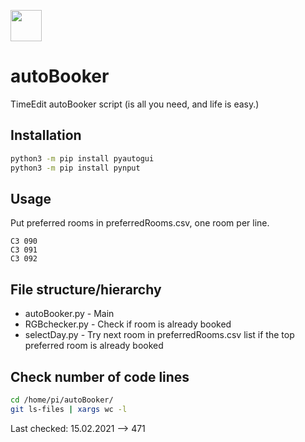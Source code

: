 <a href="#"><img src="https://www.timeedit.net/assets/images/te_icon_gradient_vit_rounded@1x.png" width="50" height="50"></a> 
# autoBooker
TimeEdit autoBooker script (is all you need, and life is easy.)

## Installation
```bash
python3 -m pip install pyautogui
python3 -m pip install pynput
```

## Usage
Put preferred rooms in preferredRooms.csv, one room per line.
```csv
C3 090
C3 091
C3 092
```

## File structure/hierarchy
- autoBooker.py - Main
- RGBchecker.py - Check if room is already booked
- selectDay.py  - Try next room in preferredRooms.csv list if the top preferred room is already booked

## Check number of code lines
```bash
cd /home/pi/autoBooker/
git ls-files | xargs wc -l
```
Last checked: 15.02.2021 --> 471

